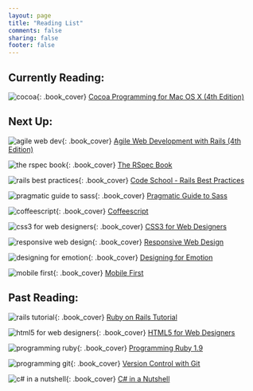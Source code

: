 ```yaml
---
layout: page
title: "Reading List"
comments: false
sharing: false
footer: false
---
```

Currently Reading:
------------------
![cocoa][cocoa_cover]{: .book_cover} [Cocoa Programming for Mac OS X (4th Edition)][cocoa]

Next Up:
--------
![agile web dev][agile_cover]{: .book_cover} [Agile Web Development with Rails (4th Edition)][rails]

![the rspec book][rspec_cover]{: .book_cover} [The RSpec Book][rspec]

![rails best practices][rbp_image]{: .book_cover} [Code School - Rails Best Practices][rbp]

![pragmatic guide to sass][sass_image]{: .book_cover} [Pragmatic Guide to Sass][sass]

![coffeescript][coffeescript_image]{: .book_cover} [Coffeescript][coffeescript]

![css3 for web designers][css3_cover]{: .book_cover} [CSS3 for Web Designers][css3]

![responsive web design][responsive_cover]{: .book_cover} [Responsive Web Design][responsive]

![designing for emotion][emotion_cover]{: .book_cover} [Designing for Emotion][emotion]

![mobile first][mobile_first_cover]{: .book_cover} [Mobile First][mobile]

Past Reading:
-------------
![rails tutorial][rails_tutorial_img]{: .book_cover} [Ruby on Rails Tutorial][rails_tutorial]

![html5 for web designers][html5_cover]{: .book_cover} [HTML5 for Web Designers][html5]

![programming ruby][ruby_cover]{: .book_cover} [Programming Ruby 1.9][ruby]

![programming git][git_cover]{: .book_cover} [Version Control with Git][git]

![c# in a nutshell][c_sharp_cover]{: .book_cover} [C# in a Nutshell][c_sharp]


[rbp_image]:          /images/rails-best-practices.png
[agile_cover]:        /images/books/agile_rails.jpg
[rspec_cover]:        /images/books/rspec.jpg
[ruby_cover]:         /images/books/programming_ruby.jpg
[git_cover]:          /images/books/git_cover.gif
[c_sharp_cover]:      /images/books/c_sharp.gif
[sass_image]:         /images/books/sass.jpg
[coffeescript_image]: /images/books/coffeescript.jpg
[rails_tutorial_img]: /images/books/rails_tutorial.png
[html5_cover]:        /images/books/html5.png
[css3_cover]:         /images/books/css3.png
[responsive_cover]:   /images/books/responsive.png
[emotion_cover]:      /images/books/emotion.png
[mobile_first_cover]: /images/books/mobile_first.png
[cocoa_cover]: 				/images/books/cocoa.png

[rbp]:            http://www.codeschool.com/courses/rails-best-practices
[rails]:          http://pragprog.com/book/rails4/agile-web-development-with-rails
[rspec]:          http://pragprog.com/book/achbd/the-rspec-book
[ruby]:           http://pragprog.com/book/ruby3/programming-ruby-1-9
[git]:            http://shop.oreilly.com/product/9780596520137.do
[c_sharp]:        http://shop.oreilly.com/product/9780596800963.do
[sass]:           http://pragprog.com/book/pg_sass/pragmatic-guide-to-sass
[coffeescript]:   http://pragprog.com/book/tbcoffee/coffeescript
[rails_tutorial]: http://ruby.railstutorial.org/
[html5]:          http://www.abookapart.com/products/html5-for-web-designers
[css3]:           http://www.abookapart.com/products/css3-for-web-designers
[responsive]:     http://www.abookapart.com/products/responsive-web-design
[emotion]:        http://www.abookapart.com/products/designing-for-emotion
[mobile]:         http://www.abookapart.com/products/mobile-first
[cocoa]: 					http://www.bignerdranch.com/book/cocoa_programming_for_mac_os_x_th_edition_
